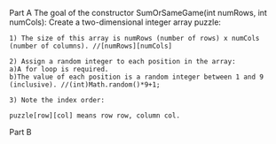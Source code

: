 Part A
    The goal of the constructor SumOrSameGame(int numRows, int numCols):
    Create a two-dimensional integer array puzzle:
    
    1) The size of this array is numRows (number of rows) x numCols (number of columns). //[numRows][numCols]
    
    2) Assign a random integer to each position in the array:
    a)A for loop is required.
    b)The value of each position is a random integer between 1 and 9 (inclusive). //(int)Math.random()*9+1;
    
    3) Note the index order:
    
    puzzle[row][col] means row row, column col.

Part B
